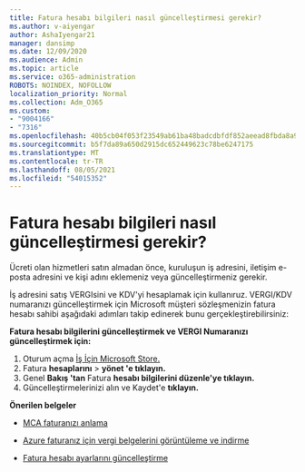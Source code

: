 ```yaml
---
title: Fatura hesabı bilgileri nasıl güncelleştirmesi gerekir?
ms.author: v-aiyengar
author: AshaIyengar21
manager: dansimp
ms.date: 12/09/2020
ms.audience: Admin
ms.topic: article
ms.service: o365-administration
ROBOTS: NOINDEX, NOFOLLOW
localization_priority: Normal
ms.collection: Adm_O365
ms.custom:
- "9004166"
- "7316"
ms.openlocfilehash: 40b5cb04f053f23549ab61ba48badcdbfdf852aeead8fbda8a94e6e5184a3e73
ms.sourcegitcommit: b5f7da89a650d2915dc652449623c78be6247175
ms.translationtype: MT
ms.contentlocale: tr-TR
ms.lasthandoff: 08/05/2021
ms.locfileid: "54015352"
---
```

# <a name="how-to-update-billing-account-information"></a>Fatura hesabı bilgileri nasıl güncelleştirmesi gerekir?

Ücreti olan hizmetleri satın almadan önce, kuruluşun iş adresini, iletişim e-posta adresini ve kişi adını eklemeniz veya güncelleştirmeniz gerekir.

İş adresini satış VERGIsini ve KDV'yi hesaplamak için kullanıruz. VERGI/KDV numaranızı güncelleştirmek için Microsoft müşteri sözleşmenizin fatura hesabı sahibi aşağıdaki adımları takip edinerek bunu gerçekleştirebilirsiniz:

**Fatura hesabı bilgilerini güncelleştirmek ve VERGI Numaranızı güncelleştirmek için:**

1. Oturum açma [İş İçin Microsoft Store.](https://businessstore.microsoft.com/)
1. Fatura **hesaplarını**  >  **yönet 'e tıklayın.**
1. Genel **Bakış 'tan** Fatura **hesabı bilgilerini düzenle'ye tıklayın.**
1. Güncelleştirmelerinizi alın ve Kaydet'e **tıklayın.** 

**Önerilen belgeler**

- [MCA faturanızı anlama](https://docs.microsoft.com/azure/cost-management-billing/understand/mca-understand-your-invoice)

- [Azure faturanız için vergi belgelerini görüntüleme ve indirme](https://docs.microsoft.com/azure/cost-management-billing/understand/mca-download-tax-document)

- [Fatura hesabı ayarlarını güncelleştirme](https://docs.microsoft.com/microsoft-store/update-microsoft-store-for-business-account-settings)  
